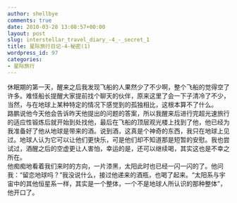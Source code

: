 ```yaml
---
author: shellbye
comments: true
date: 2010-03-28 13:08:57+00:00
layout: post
slug: interstellar_travel_diary_-4_-_secret_1
title: 星际旅行日记-4-秘密(1)
wordpress_id: 97
categories:
- 星际旅行
---
```


休眠期的第一天，醒来之后我发现飞船的人果然少了不少啊，整个飞船的觉得空了许多。难怪船长提醒大家提前找个聊天的伙伴，原来这里了会一下子清冷了不少，当然，与在地球上某种特定的情况下感觉到的孤独相比，这根本算不了什么。  
路鹏说他今天他会告诉昨天他提出的问题的答案，所以我醒来后进行完超光速旅行的适应性锻炼后就开始到处找他，最后在飞船的顶层观光楼上找到了他，他已经为我准备好了他从地球是带来的酒。说到酒，这真是个神奇的东西，我只在地球上见过。地球人认为它可以让他们更快乐，可是他们却不知道那是短暂的安慰。我也尝试过，酒醒之后的空虚更让人害怕，幸运的是，还可以继续喝，其实这也是不幸之所在。  
他痴痴地看着我们来时的方向，一片漆黑，太阳此时也已经一闪一闪的了。他问我：“留恋地球吗？”我没说什么，接过他递来的酒瓶，也喝了起来。“太阳系与宇宙中的其他恒星系一样，其实是一个整体，一个不是地球人所认识的那种整体”，他开口了。  


